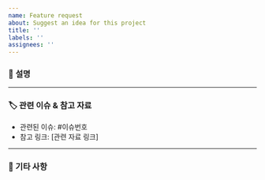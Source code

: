 ```yaml
---
name: Feature request
about: Suggest an idea for this project
title: ''
labels: ''
assignees: ''
---
```


### 📝 **설명**

<!-- 발생한 버그, 요청하는 기능, 혹은 기타 내용을 자세히 작성해주세요. -->

---

### 🏷 관련 이슈 & 참고 자료

- 관련된 이슈: #이슈번호
- 참고 링크: [관련 자료 링크]

---

### 👀 기타 사항

<!-- 추가적으로 남기고 싶은 말이 있다면 작성해주세요. -->
